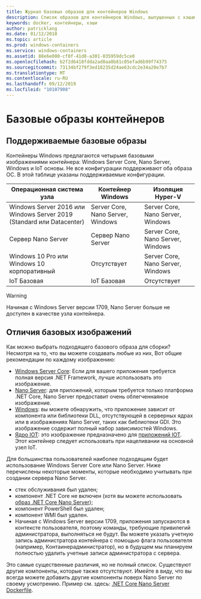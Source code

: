 ```yaml
---
title: Журнал базовых образов для контейнеров Windows
description: Список образов для контейнеров Windows, выпущенных с хэшами уровня SHA256
keywords: docker, контейнеры, хэши
author: patricklang
ms.date: 01/12/2018
ms.topic: article
ms.prod: windows-containers
ms.service: windows-containers
ms.assetid: 88e6e080-cf8f-41d8-a301-035959dc5ce0
ms.openlocfilehash: b2f2d6418fdda2ad0aa0b81c05efad6b99f74375
ms.sourcegitcommit: 73134bf279f3ed18235d24ae63cdc2e34a20e7b7
ms.translationtype: MT
ms.contentlocale: ru-RU
ms.lasthandoff: 09/12/2019
ms.locfileid: "10107908"
---
```

# <a name="container-base-images"></a>Базовые образы контейнеров

## <a name="supported-base-images"></a>Поддерживаемые базовые образы

Контейнеры Windows предлагаются четырьмя базовыми изображениями контейнера: Windows Server Core, Nano Server, Windows и IoT основы. Не все конфигурации поддерживают оба образа ОС. В этой таблице указаны поддерживаемые конфигурации.

|Операционная система узла|Контейнер Windows|Изоляция Hyper-V|
|---------------------|-----------------|-----------------|
|Windows Server 2016 или Windows Server 2019 (Standard или Datacenter)|Server Core, Nano Server, Windows|Server Core, Nano Server, Windows|
|Сервер Nano Server|Сервер Nano Server|Server Core, Nano Server, Windows|
|Windows 10 Pro или Windows 10 корпоративный|Отсутствует|Server Core, Nano Server, Windows|
|IoT Базовая|IoT Базовая|Отсутствует|

> [!WARNING]  
> Начиная с Windows Server версии 1709, Nano Server больше не доступен в качестве узла контейнера.

## <a name="base-image-differences"></a>Отличия базовых изображений

Как можно выбрать подходящего базового образа для сборки? Несмотря на то, что вы можете создавать любые из них, Вот общие рекомендации по каждому изображению:

- [Windows Server Core](https://hub.docker.com/_/microsoft-windows-servercore): Если для вашего приложения требуется полная версия .NET Framework, лучше использовать это изображение.
- [Nano Server](https://hub.docker.com/_/microsoft-windows-nanoserver): для приложений, которым требуется только платформа .NET Core, Nano Server предоставит очень облегченнаяное изображение.
- [Windows](https://hub.docker.com/_/microsoft-windowsfamily-windows): вы можете обнаружить, что приложение зависит от компонента или библиотеки DLL, отсутствующей в серверных ядрах или в изображениях Nano Server, таких как библиотеки GDI. Это изображение содержит полный набор зависимостей Windows.
- [Ядро IOT](https://hub.docker.com/_/microsoft-windows-iotcore): это изображение предназначено для [приложений IOT](https://developer.microsoft.com/windows/iot). Этот контейнер следует использовать при нацеливании на основной узел IoT.

Для большинства пользователей наиболее подходящим будет использование Windows Server Core или Nano Server. Ниже перечислены некоторые моменты, которые необходимо учитывать при создании сервера Nano Server.

- стек обслуживания был удален;
- компонент .NET Core не включен (хотя вы можете использовать [образ .NET Core Nano Server](https://hub.docker.com/r/microsoft/dotnet/));
- компонент PowerShell был удален;
- компонент WMI был удален.
- Начиная с Windows Server версии 1709, приложения запускаются в контексте пользователя, поэтому команды, требующие привилегий администратора, выполняться не будут. Вы можете указать учетную запись администратора контейнера с помощью флага пользователя (например, Контаинерадминистратор), но в будущем мы планируем полностью удалить учетные записи администратора с сервера.

Это самые существенные различия, но не полный список. Существуют другие компоненты, которые также отсутствуют. Имейте в виду, что вы всегда можете добавить другие компоненты поверх Nano Server по своему усмотрению. Пример см. здесь: [.NET Core Nano Server Dockerfile](https://github.com/dotnet/dotnet-docker/blob/master/2.1/sdk/nanoserver-1803/amd64/Dockerfile).
